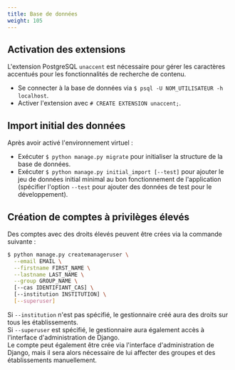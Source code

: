 ```yaml
---
title: Base de données
weight: 105
---
```


## Activation des extensions

L'extension PostgreSQL `unaccent` est nécessaire pour gérer les caractères accentués pour les fonctionnalités de recherche de contenu.
- Se connecter à la base de données via `$ psql -U NOM_UTILISATEUR -h localhost`.
- Activer l'extension avec `# CREATE EXTENSION unaccent;`.

## Import initial des données

Après avoir activé l'environnement virtuel :
- Exécuter `$ python manage.py migrate` pour initialiser la structure de la base de données.
- Exécuter `$ python manage.py initial_import [--test]` pour ajouter le jeu de données initial minimal au bon fonctionnement de l'application (spécifier l'option `--test` pour ajouter des données de test pour le développement).

## Création de comptes à privilèges élevés

Des comptes avec des droits élevés peuvent être crées via la commande suivante :  
```sh
$ python manage.py createmanageruser \
  --email EMAIL \
  --firstname FIRST_NAME \
  --lastname LAST_NAME \
  --group GROUP_NAME \
  [--cas IDENTIFIANT_CAS] \
  [--institution INSTITUTION] \
  [--superuser]
``` 
Si `--institution` n'est pas spécifié, le gestionnaire créé aura des droits sur tous les établissements.  
Si `--superuser` est spécifié, le gestionnaire aura également accès à l'interface d'administration de Django.  
Le compte peut également être crée via l'interface d'administration de Django, mais il sera alors nécessaire de lui affecter des groupes et des établissements manuellement.
